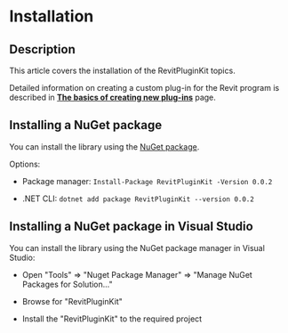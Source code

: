 
# Installation

## Description

This article covers the installation of the RevitPluginKit topics.

Detailed information on creating a custom plug-in for the Revit program is described in **[The basics of creating new plug-ins](https://izchomatik.github.io/RevitPluginKit/articles/newPluginBasics.html)** page.

## Installing a NuGet package

You can install the library using the [NuGet package](https://www.nuget.org/packages/RevitPluginKit/).

Options:

* Package manager: `Install-Package RevitPluginKit -Version 0.0.2`

* .NET CLI: `dotnet add package RevitPluginKit --version 0.0.2`

## Installing a NuGet package in Visual Studio

You can install the library using the NuGet package manager in Visual Studio:

* Open "Tools" => "Nuget Package Manager" => "Manage NuGet Packages for Solution..."

* Browse for "RevitPluginKit"

* Install the "RevitPluginKit" to the required project
